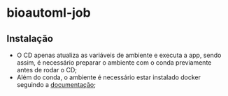 # bioautoml-job 

## Instalação
 - O CD apenas atualiza as variáveis de ambiente e executa a app, sendo assim, é necessário preparar o ambiente com o conda previamente antes de rodar o CD;
 - Além do conda, o ambiente é necessário estar instalado docker seguindo a [documentação](https://docs.docker.com/engine/install/ubuntu/#install-using-the-repository);
